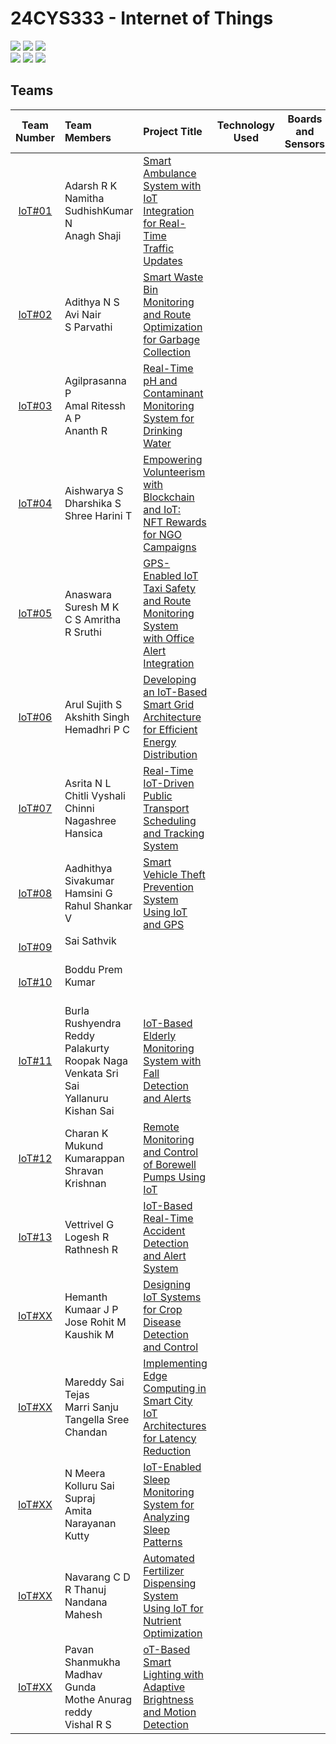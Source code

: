 # 24CYS333 - Internet of Things
![](https://img.shields.io/badge/Batch-22CYS-lightgreen) ![](https://img.shields.io/badge/UG-blue) ![](https://img.shields.io/badge/Subject-IoT-blue)
<br/>
![](https://img.shields.io/badge/Lecture-2-orange) ![](https://img.shields.io/badge/Practical-3-orange) ![](https://img.shields.io/badge/Credits-3-orange) <br/>

## Teams

|        Team Number      | Team Members | Project Title | Technology Used | Boards and Sensors | 
|:-----------------------:|:-------------|:-------------|:----------:|:----------:|
|  [IoT#01](Projects/IoT01)     | Adarsh R K <br/> Namitha SudhishKumar N <br/> Anagh Shaji  | [Smart Ambulance System with IoT Integration for Real-Time <br/> Traffic Updates](Projects/IoT01)   | |
|  [IoT#02](Projects/IoT02)     | Adithya N S <br/> Avi Nair <br/> S Parvathi | [Smart Waste Bin Monitoring and Route Optimization for Garbage Collection](Projects/IoT02) | |
|  [IoT#03](Projects/IoT03)     | Agilprasanna P <br/> Amal Ritessh A P <br/> Ananth R | [Real-Time pH and Contaminant Monitoring System for Drinking Water](Projects/IoT03)  | |
|  [IoT#04](Projects/IoT04)     | Aishwarya S <br/> Dharshika S <br/> Shree Harini T | [Empowering Volunteerism with Blockchain and IoT:<br/> NFT Rewards for NGO Campaigns](Projects/IoT04)  | |
|  [IoT#05](Projects/IoT05)     | Anaswara Suresh M K <br/> C S Amritha <br/> R Sruthi | [GPS-Enabled IoT Taxi Safety and Route Monitoring System <br/> with Office Alert Integration](Projects/IoT05)    |      |
|  [IoT#06](Projects/IoT06)     | Arul Sujith S <br/> Akshith Singh <br/> Hemadhri P C | [Developing an IoT-Based Smart Grid Architecture <br/> for Efficient Energy Distribution](Projects/IoT06) | |
|  [IoT#07](Projects/IoT07)     | Asrita N L <br/> Chitli Vyshali <br/> Chinni Nagashree Hansica | [Real-Time IoT-Driven Public Transport Scheduling and Tracking System](Projects/IoT07) | |
|  [IoT#08](Projects/IoT08)     | Aadhithya Sivakumar <br/> Hamsini G <br/> Rahul Shankar V | [Smart Vehicle Theft Prevention System Using IoT and GPS](Projects/IoT08) | |
|  [IoT#09](Projects/IoT09)     | Sai Sathvik <br/> <br/> | [](Projects/IoT09) | |
|  [IoT#10](Projects/IoT10)     | Boddu Prem Kumar <br/> <br/> | [](Projects/IoT10) | |
|  [IoT#11](Projects/IoT11)     | Burla Rushyendra Reddy <br/> Palakurty Roopak Naga Venkata Sri Sai <br/> Yallanuru Kishan Sai | [IoT-Based Elderly Monitoring System with <br/> Fall Detection and Alerts](Projects/IoT11) | |
|  [IoT#12](Projects/IoT12)     | Charan K <br/> Mukund Kumarappan <br/> Shravan Krishnan | [Remote Monitoring and Control of Borewell Pumps Using IoT](Projects/IoT12) | |
|  [IoT#13](Projects/IoT13)     | Vettrivel G <br/> Logesh R <br/> Rathnesh R | [IoT-Based Real-Time Accident Detection and Alert System](Projects/IoT13) | 
|  [IoT#XX](Projects/IoTXX)     | Hemanth Kumaar J P <br/> Jose Rohit M <br/> Kaushik M | [Designing IoT Systems for Crop Disease Detection and Control](Projects/IoTXX) | 
|  [IoT#XX](Projects/IoTXX)     | Mareddy Sai Tejas <br/> Marri Sanju <br/> Tangella Sree Chandan | [Implementing Edge Computing in Smart City IoT <br/> Architectures for Latency Reduction](Projects/IoTXX)  | | 
|  [IoT#XX](Projects/IoTXX)     | N Meera <br/> Kolluru Sai Supraj <br/> Amita Narayanan Kutty | [IoT-Enabled Sleep Monitoring System for Analyzing Sleep Patterns](Projects/IoTXX) | 
|  [IoT#XX](Projects/IoTXX)     | Navarang C D <br/> R Thanuj <br/> Nandana Mahesh | [Automated Fertilizer Dispensing System Using IoT for Nutrient Optimization](Projects/IoTXX) | 
|  [IoT#XX](Projects/IoTXX)     | Pavan Shanmukha Madhav Gunda <br/> Mothe Anurag reddy <br/> Vishal R S | [oT-Based Smart Lighting with Adaptive Brightness and Motion Detection](Projects/IoTXX) | 

